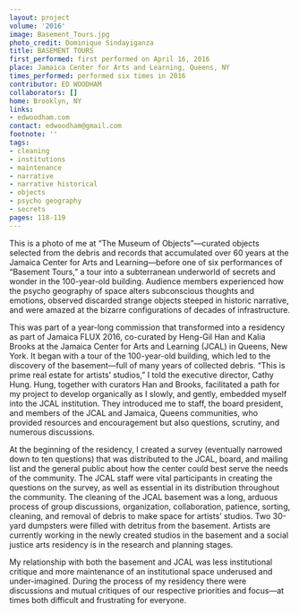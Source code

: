 ```yaml
---
layout: project
volume: '2016'
image: Basement_Tours.jpg
photo_credit: Dominique Sindayiganza
title: BASEMENT TOURS
first_performed: first performed on April 16, 2016
place: Jamaica Center for Arts and Learning, Queens, NY
times_performed: performed six times in 2016
contributor: ED WOODHAM
collaborators: []
home: Brooklyn, NY
links:
- edwoodham.com
contact: edwoodham@gmail.com
footnote: ''
tags:
- cleaning
- institutions
- maintenance
- narrative
- narrative historical
- objects
- psycho geography
- secrets
pages: 118-119
---
```


This is a photo of me at “The Museum of Objects”—curated objects selected from the debris and records that accumulated over 60 years at the Jamaica Center for Arts and Learning—before one of six performances of “Basement Tours,” a tour into a subterranean underworld of secrets and wonder in the 100-year-old building. Audience members experienced how the psycho geography of space alters subconscious thoughts and emotions, observed discarded strange objects steeped in historic narrative, and were amazed at the bizarre configurations of decades of infrastructure.

This was part of a year-long commission that transformed into a residency as part of Jamaica FLUX 2016, co-curated by Heng-Gil Han and Kalia Brooks at the Jamaica Center for Arts and Learning (JCAL) in Queens, New York. It began with a tour of the 100-year-old building, which led to the discovery of the basement—full of many years of collected debris. “This is prime real estate for artists’ studios,” I told the executive director, Cathy Hung. Hung, together with curators Han and Brooks, facilitated a path for my project to develop organically as I slowly, and gently, embedded myself into the JCAL institution. They introduced me to staff, the board president, and members of the JCAL and Jamaica, Queens communities, who provided resources and encouragement but also questions, scrutiny, and numerous discussions.

At the beginning of the residency, I created a survey (eventually narrowed down to ten questions) that was distributed to the JCAL, board, and mailing list and the general public about how the center could best serve the needs of the community. The JCAL staff were vital participants in creating the questions on the survey, as well as essential in its distribution throughout the community. The cleaning of the JCAL basement was a long, arduous process of group discussions, organization, collaboration, patience, sorting, cleaning, and removal of debris to make space for artists’ studios. Two 30-yard dumpsters were filled with detritus from the basement. Artists are currently working in the newly created studios in the basement and a social justice arts residency is in the research and planning stages.

My relationship with both the basement and JCAL was less institutional critique and more maintenance of an institutional space underused and under-imagined. During the process of my residency there were discussions and mutual critiques of our respective priorities and focus—at times both difficult and frustrating for everyone.
